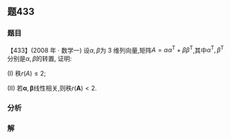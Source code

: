 ## 题433
### 题目
【433】(2008 年 · 数学一) 设$\alpha ,\beta$为 3 维列向量,矩阵$A = \alpha {\alpha }^{\mathrm{T}} + \beta {\beta }^{\mathrm{T}}$,其中${\alpha }^{\mathrm{T}},{\beta }^{\mathrm{T}}$分别是$\alpha ,\beta$的转置, 证明:

(I) 秩$r( A)  \leq  2$;

(II) 若$\mathbf{\alpha },\mathbf{\beta }$线性相关,则秩$r( \mathbf{A})  < 2$.
### 分析

### 解